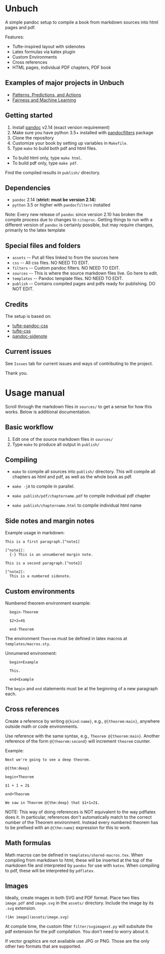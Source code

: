 # Unbuch

A simple pandoc setup to compile a book from markdown sources into html pages and pdf.

Features:

* Tufte-inspired layout with sidenotes
* Latex formulas via katex plugin
* Custom Environments
* Cross references
* HTML pages, individual PDF chapters, PDF book

## Examples of major projects in Unbuch

* [Patterns, Predictions, and Actions](https://mlstory.org)
* [Fairness and Machine Learning](https://fairmlbook.org)

## Getting started

1. Install [pandoc](https://pandoc.org/) v2.14 (exact version requirement)
2. Make sure you have python 3.5+ installed with [pandocfilters](https://github.com/jgm/pandocfilters) package
3. Clone the repository
4. Customize your book by setting up variables in `Makefile`.
5. Type `make` to build both pdf and html files.
  - To build html only, type `make html`.
  - To build pdf only, type `make pdf`.

Find the compiled results in `publish/` directory.

## Dependencies

- `pandoc` 2.14 (**strict: must be version 2.14**)
- `python` 3.5 or higher with `pandocfilters` installed

Note: Every new release of `pandoc` since version 2.10 has broken the compile process due to changes to `citeproc`. Getting things to run with a different version of `pandoc` is certainly possible, but may require changes, primarily to the latex template

## Special files and folders

* `assets` -- Put all files linked to from the sources here
* `css` -- All css files. NO NEED TO EDIT.
* `filters` -- Custom pandoc filters. NO NEED TO EDIT.
* `sources` -- This is where the source markdown files live. Go here to edit.
* `templates` -- Pandoc template files. NO NEED TO EDIT.
* `publish` -- Contains compiled pages and pdfs ready for publishing. DO NOT EDIT.

## Credits

The setup is based on:

* [tufte-pandoc-css](https://github.com/jez/tufte-pandoc-css)
* [tufte-css](https://github.com/edwardtufte/tufte-css)
* [pandoc-sidenote](https://github.com/jez/pandoc-sidenote)

## Current issues

See `Issues` tab for current issues and ways of contributing to the project.

Thank you.

# Usage manual

Scroll through the markdown files in `sources/` to get a sense for how this
works. Below is additional documentation.

## Basic workflow

1. Edit one of the source markdown files in `sources/`
2. Type `make` to produce all output in `publish/`

## Compiling

* `make` to compile all sources into `publish/` directory. This will compile
all chapters as html and pdf, as well as the whole book as pdf.

* `make -j8` to compile in parallel.

* `make publish/pdf/chaptername.pdf` to compile individual pdf chapter

* `make publish/chaptername.html` to compile individual html name


## Side notes and margin notes

Example usage in markdown:

```
This is a first paragraph.[^note1]

[^note1]:
  {-} This is an unnumbered margin note.

This is a second paragraph.[^note2]

[^note2]:
  This is a numbered sidenote.
```

## Custom environments

Numbered theorem environment example:

```
  begin-Theorem

  $2+2=4$

  end-Theorem
```

The environment `Theorem` must be defined in latex macros at `templates/macros.sty`.

Unnumered environment:

```
  begin+Example

  This.

  end+Example
```

The `begin` and `end` statements must be at the beginning of a new paragraph each.

## Cross references

Create a reference by writing `@{kind:name}`, e.g., `@{theorem:main}`,
anywhere outside math or code environments.

Use reference with the same syntax, e.g., `Theorem @{theorem:main}`.
Another reference of the form `@{theorem:second}` will increment `theorem`
counter.

Example:

```
Next we're going to see a deep theorem.

@{thm:deep}

begin+Theorem

$1 + 1 = 2$

end+Theorem

We saw in Theorem @{thm:deep} that $1+1=2$.
```

NOTE: This way of doing references is NOT equivalent to the way pdflatex does it. In particular, references don't automatically match to the correct number of the Theorem environment. Instead every numbered theorem has to be prefixed with an `@{thm:name}` expression for this to work.

## Math formulas

Math macros can be defined in `templates/shared-macros.tex`. When compiling from markdown to html, these will be inserted at the top of the markdown file and interpreted by `pandoc` for use with `katex`. When compiling to pdf, these will be interpreted by `pdflatex`.

## Images

Ideally, create images in both SVG and PDF format. Place two files `image.pdf` and `image.svg` in the `assets/` directory. Include the image by its `.svg` extension. 

```
![An image](assets/image.svg)
```

At compile time, the custom filter `filter/svgimagext.py` will subsitute the pdf extension for the pdf compilation. You don't need to worry about it.

If vector graphics are not available use JPG or PNG. Those are the only other two formats that are supported.
